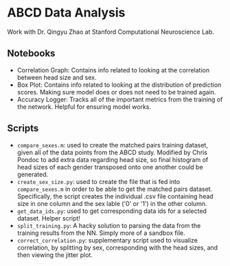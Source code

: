 # ABCD Data Analysis
Work with Dr. Qingyu Zhao at Stanford Computational Neuroscience Lab.

## Notebooks
- Correlation Graph: Contains info related to looking at the correlation between head size and sex.
- Box Plot: Contains info related to looking at the distribution of prediction scores. Making sure model does or does not need to be trained again.
- Accuracy Logger: Tracks all of the important metrics from the training of the network. Helpful for ensuring model works.

## Scripts
- `compare_sexes.m`: used to create the matched pairs training dataset, given all of the data points from the ABCD study. Modified by Chris Pondoc to add extra data regarding head size, so final histogram of head sizes of each gender transposed onto one another could be generated.
- `create_sex_size.py`: used to create the file that is fed into `compare_sexes.m` in order to be able to get the matched pairs dataset. Specifically, the script creates the individual .csv file containing head size in one column and the sex lable ('0' or '1') in the other column.
- `get_data_ids.py`: used to get corresponding data ids for a selected dataset. Helper script!
- `split_training.py`: A hacky solution to parsing the data from the training results from the NN. Simply more of a sandbox file.
- `correct_correlation.py`: supplementary script used to visualize correlation, by splitting by sex, corresponding with the head sizes, and then viewing the jitter plot.